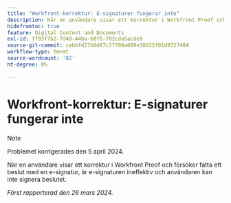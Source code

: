 ```yaml
---
title: "Workfront-korrektur: E-signaturer fungerar inte"
description: När en användare visar ett korrektur i Workfront Proof och försöker fatta ett beslut med en e-signatur, är e-signaturen ineffektiv och användaren kan inte signera beslutet.
hidefromtoc: true
feature: Digital Content and Documents
exl-id: ff93f7b2-7d40-44ba-b8f6-f02cda5acde9
source-git-commit: cebbfd27b0d07c77706a609e38935f01d9727404
workflow-type: tm+mt
source-wordcount: '82'
ht-degree: 0%

---
```


# Workfront-korrektur: E-signaturer fungerar inte

>[!NOTE]
>
>Problemet korrigerades den 5 april 2024.

<!--wf. wfp-->

När en användare visar ett korrektur i Workfront Proof och försöker fatta ett beslut med en e-signatur, är e-signaturen ineffektiv och användaren kan inte signera beslutet.

_Först rapporterad den 26 mars 2024._
